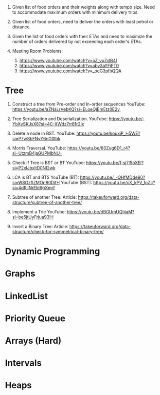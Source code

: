 1. Given list of food orders and their weights along with tempo size. Need to accommodate maximum orders with minimum delivery trips.

2. Given list of food orders, need to deliver the orders with least petrol or distance.

3. Given the list of food orders with their ETAs and need to maximize the number of orders delivered by not exceeding each order's ETAs.

4. Meeting Room Problems:
   1. https://www.youtube.com/watch?v=aZ_vuZxlB4I
   2. https://www.youtube.com/watch?v=aby3aYFjFT0
   3. https://www.youtube.com/watch?v=_oeG3pfhQQA

# Tree
   1. Construct a tree from Pre-order and In-order sequences
      YouTube: https://youtu.be/aZNaLrVebKQ?si=ELoeQjEmEtz0E2v_

   2. Tree Serialization and Deserialization.
       YouTube: https://youtu.be/-YbXySKJsX8?si=4C-XWdz7rr81r2Ix

   3. Delete a node in BST.
      YouTube: https://youtu.be/kouxiP_H5WE?si=P7wSbFNvY6nG0Ibk

   4. Morris Traversal.
      YouTube: https://youtu.be/80Zug6D1_r4?si=UtzmB4jaGUPMbNU-

   5. Check if Tree is BST or BT
       YouTube: https://youtu.be/f-sj7I5oXEI?si=P2xlJbxltD0NI2wk

   6. LCA is BT and BTS
       YouTube (BT): https://youtu.be/_-QHfMDde90?si=W8GzfIZMOn80DifH
       YouTube (BST): https://youtu.be/cX_kPV_foZc?si=4dRilNrEld6gXmrf

   
   7. Subtree of another Tree:
      Article: https://takeuforward.org/data-structure/subtree-of-another-tree/

   8. Implement a Trie
      YouTube: https://youtu.be/dBGUmUQhjaM?si=be5jtUyFrjua93lH

   9. Invert a Binary Tree:
      Article: https://takeuforward.org/data-structure/check-for-symmetrical-binary-tree/

# Dynamic Programming

# Graphs

# LinkedList

# Priority Queue

# Arrays (Hard)

# Intervals

# Heaps